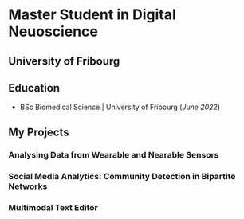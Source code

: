 # Master Student in Digital Neuoscience
## University of Fribourg


## Education
- BSc Biomedical Science | University of Fribourg (_June 2022_)

## My Projects

### Analysing Data from Wearable and Nearable Sensors


### Social Media Analytics: Community Detection in Bipartite Networks


### Multimodal Text Editor
